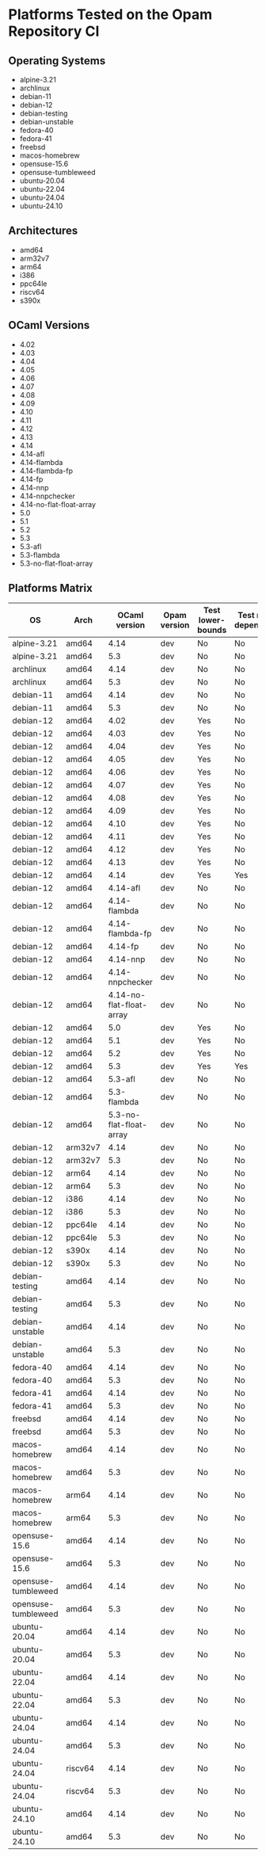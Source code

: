 # Platforms Tested on the Opam Repository CI

## Operating Systems

- alpine-3.21
- archlinux
- debian-11
- debian-12
- debian-testing
- debian-unstable
- fedora-40
- fedora-41
- freebsd
- macos-homebrew
- opensuse-15.6
- opensuse-tumbleweed
- ubuntu-20.04
- ubuntu-22.04
- ubuntu-24.04
- ubuntu-24.10

## Architectures

- amd64
- arm32v7
- arm64
- i386
- ppc64le
- riscv64
- s390x

## OCaml Versions

- 4.02
- 4.03
- 4.04
- 4.05
- 4.06
- 4.07
- 4.08
- 4.09
- 4.10
- 4.11
- 4.12
- 4.13
- 4.14
- 4.14-afl
- 4.14-flambda
- 4.14-flambda-fp
- 4.14-fp
- 4.14-nnp
- 4.14-nnpchecker
- 4.14-no-flat-float-array
- 5.0
- 5.1
- 5.2
- 5.3
- 5.3-afl
- 5.3-flambda
- 5.3-no-flat-float-array

## Platforms Matrix

|  OS | Arch | OCaml version |Opam version | Test lower-bounds | Test reverse dependencies |
| --- | --- | --- | --- | --- | --- |
| alpine-3.21 | amd64 | 4.14 | dev | No | No |
| alpine-3.21 | amd64 | 5.3 | dev | No | No |
| archlinux | amd64 | 4.14 | dev | No | No |
| archlinux | amd64 | 5.3 | dev | No | No |
| debian-11 | amd64 | 4.14 | dev | No | No |
| debian-11 | amd64 | 5.3 | dev | No | No |
| debian-12 | amd64 | 4.02 | dev | Yes | No |
| debian-12 | amd64 | 4.03 | dev | Yes | No |
| debian-12 | amd64 | 4.04 | dev | Yes | No |
| debian-12 | amd64 | 4.05 | dev | Yes | No |
| debian-12 | amd64 | 4.06 | dev | Yes | No |
| debian-12 | amd64 | 4.07 | dev | Yes | No |
| debian-12 | amd64 | 4.08 | dev | Yes | No |
| debian-12 | amd64 | 4.09 | dev | Yes | No |
| debian-12 | amd64 | 4.10 | dev | Yes | No |
| debian-12 | amd64 | 4.11 | dev | Yes | No |
| debian-12 | amd64 | 4.12 | dev | Yes | No |
| debian-12 | amd64 | 4.13 | dev | Yes | No |
| debian-12 | amd64 | 4.14 | dev | Yes | Yes |
| debian-12 | amd64 | 4.14-afl | dev | No | No |
| debian-12 | amd64 | 4.14-flambda | dev | No | No |
| debian-12 | amd64 | 4.14-flambda-fp | dev | No | No |
| debian-12 | amd64 | 4.14-fp | dev | No | No |
| debian-12 | amd64 | 4.14-nnp | dev | No | No |
| debian-12 | amd64 | 4.14-nnpchecker | dev | No | No |
| debian-12 | amd64 | 4.14-no-flat-float-array | dev | No | No |
| debian-12 | amd64 | 5.0 | dev | Yes | No |
| debian-12 | amd64 | 5.1 | dev | Yes | No |
| debian-12 | amd64 | 5.2 | dev | Yes | No |
| debian-12 | amd64 | 5.3 | dev | Yes | Yes |
| debian-12 | amd64 | 5.3-afl | dev | No | No |
| debian-12 | amd64 | 5.3-flambda | dev | No | No |
| debian-12 | amd64 | 5.3-no-flat-float-array | dev | No | No |
| debian-12 | arm32v7 | 4.14 | dev | No | No |
| debian-12 | arm32v7 | 5.3 | dev | No | No |
| debian-12 | arm64 | 4.14 | dev | No | No |
| debian-12 | arm64 | 5.3 | dev | No | No |
| debian-12 | i386 | 4.14 | dev | No | No |
| debian-12 | i386 | 5.3 | dev | No | No |
| debian-12 | ppc64le | 4.14 | dev | No | No |
| debian-12 | ppc64le | 5.3 | dev | No | No |
| debian-12 | s390x | 4.14 | dev | No | No |
| debian-12 | s390x | 5.3 | dev | No | No |
| debian-testing | amd64 | 4.14 | dev | No | No |
| debian-testing | amd64 | 5.3 | dev | No | No |
| debian-unstable | amd64 | 4.14 | dev | No | No |
| debian-unstable | amd64 | 5.3 | dev | No | No |
| fedora-40 | amd64 | 4.14 | dev | No | No |
| fedora-40 | amd64 | 5.3 | dev | No | No |
| fedora-41 | amd64 | 4.14 | dev | No | No |
| fedora-41 | amd64 | 5.3 | dev | No | No |
| freebsd | amd64 | 4.14 | dev | No | No |
| freebsd | amd64 | 5.3 | dev | No | No |
| macos-homebrew | amd64 | 4.14 | dev | No | No |
| macos-homebrew | amd64 | 5.3 | dev | No | No |
| macos-homebrew | arm64 | 4.14 | dev | No | No |
| macos-homebrew | arm64 | 5.3 | dev | No | No |
| opensuse-15.6 | amd64 | 4.14 | dev | No | No |
| opensuse-15.6 | amd64 | 5.3 | dev | No | No |
| opensuse-tumbleweed | amd64 | 4.14 | dev | No | No |
| opensuse-tumbleweed | amd64 | 5.3 | dev | No | No |
| ubuntu-20.04 | amd64 | 4.14 | dev | No | No |
| ubuntu-20.04 | amd64 | 5.3 | dev | No | No |
| ubuntu-22.04 | amd64 | 4.14 | dev | No | No |
| ubuntu-22.04 | amd64 | 5.3 | dev | No | No |
| ubuntu-24.04 | amd64 | 4.14 | dev | No | No |
| ubuntu-24.04 | amd64 | 5.3 | dev | No | No |
| ubuntu-24.04 | riscv64 | 4.14 | dev | No | No |
| ubuntu-24.04 | riscv64 | 5.3 | dev | No | No |
| ubuntu-24.10 | amd64 | 4.14 | dev | No | No |
| ubuntu-24.10 | amd64 | 5.3 | dev | No | No |
